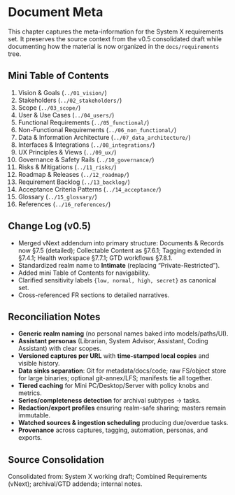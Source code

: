 # Document Meta

This chapter captures the meta-information for the System X requirements set. It preserves the source context from the v0.5 consolidated draft while documenting how the material is now organized in the `docs/requirements` tree.

## Mini Table of Contents

1. Vision & Goals (`../01_vision/`)
2. Stakeholders (`../02_stakeholders/`)
3. Scope (`../03_scope/`)
4. User & Use Cases (`../04_users/`)
5. Functional Requirements (`../05_functional/`)
6. Non-Functional Requirements (`../06_non_functional/`)
7. Data & Information Architecture (`../07_data_architecture/`)
8. Interfaces & Integrations (`../08_integrations/`)
9. UX Principles & Views (`../09_ux/`)
10. Governance & Safety Rails (`../10_governance/`)
11. Risks & Mitigations (`../11_risks/`)
12. Roadmap & Releases (`../12_roadmap/`)
13. Requirement Backlog (`../13_backlog/`)
14. Acceptance Criteria Patterns (`../14_acceptance/`)
15. Glossary (`../15_glossary/`)
16. References (`../16_references/`)

## Change Log (v0.5)

- Merged vNext addendum into primary structure: Documents & Records now §7.5 (detailed); Collectable Content as §7.6.1; Tagging extended in §7.4.1; Health workspace §7.7.1; GTD workflows §7.8.1.
- Standardized realm name to **Intimate** (replacing “Private-Restricted”).
- Added mini Table of Contents for navigability.
- Clarified sensitivity labels `{low, normal, high, secret}` as canonical set.
- Cross-referenced FR sections to detailed narratives.

## Reconciliation Notes

- **Generic realm naming** (no personal names baked into models/paths/UI).
- **Assistant personas** (Librarian, System Advisor, Assistant, Coding Assistant) with clear scopes.
- **Versioned captures per URL** with **time-stamped local copies** and visible history.
- **Data sinks separation**: Git for metadata/docs/code; raw FS/object store for large binaries; optional git-annex/LFS; manifests tie all together.
- **Tiered caching** for Mini PC/Desktop/Server with policy knobs and metrics.
- **Series/completeness detection** for archival subtypes → tasks.
- **Redaction/export profiles** ensuring realm-safe sharing; masters remain immutable.
- **Watched sources & ingestion scheduling** producing due/overdue tasks.
- **Provenance** across captures, tagging, automation, personas, and exports.

## Source Consolidation

Consolidated from: System X working draft; Combined Requirements (vNext); archival/GTD addenda; internal notes.
